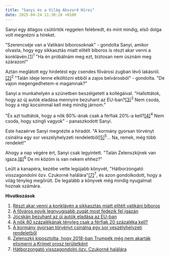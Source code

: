 ```yaml
---
title: "Sanyi és a Világ Abszurd Hírei"
date: 2025-04-24 11:30:28 +0100
---
```


Sanyi egy átlagos csütörtök reggelen felébredt, és mint mindig, első dolga volt megnézni a híreket.

"Szerencséje van a Vatikáni bíborosoknak" - gondolta Sanyi, amikor olvasta, hogy egy sikkasztás miatt elítélt bíboros is részt akar venni a konklávén.<a href="https://telex.hu/kulfold/2025/04/24/angelo-becciu-biboros-sikkasztas-vatikan-konklave">[1]</a><sup>1</sup> "Ha én próbálnám meg ezt, biztosan nem úsznám meg szárazon!"

Aztán meglátott egy hirdetést egy csendes fővárosi zugban lévő lakásról.<a href="https://www.zenga.hu/hello-otthon/elado-olcso-ingatlanpiac-x-kerulet-cm9ih6fnpry0h07talurjr18x?utm_source=telex&utm_medium=doboz&utm_campaign=content&utm_content=gyardulo">[2]</a><sup>2</sup> "Talán ideje lenne elköltözni ebből a zajos belvárosból" - gondolta. "De vajon megengedhetem-e magamnak?"

Sanyi a munkahelyén a szünetben beszélgetett a kollégáival. "Hallottátok, hogy az új autók eladása mennyire bezuhant az EU-ban?<a href="https://telex.hu/gazdasag/2025/04/24/autoipar-2025-q1-eladas-eu-magyarorszag-elektromos-benzin-dizel">[3]</a><sup>3</sup> Nem csoda, hogy a régi kocsimmal kell még mindig járnom."

"És azt tudtátok, hogy a nők 80%-ának csak a férfiak 20%-a kell?<a href="https://telex.hu/after/2025/04/23/nok-80-szazalek-ferfiak-20-szazalek-80-20-szabaly-incel-kamaszok-pszichologus">[4]</a><sup>4</sup> Nem csoda, hogy szingli vagyok" - panaszkodott Sanyi.

Este hazaérve Sanyi megnézte a híradót. "A kormány gyorsan törvényt csinálna egy sor veszélyhelyzeti rendeletből<a href="https://telex.hu/belfold/2025/04/23/veszelyhelyzet-orosz-ukran-haboru-rendelet-torveny-modositas-semjen-zsolt">[5]</a><sup>5</sup>... Na, remek, még több rendelet!"

Ahogy a nap végére ért, Sanyi csak legyintett. "Talán Zelenszkijnek van igaza.<a href="https://telex.hu/kulfold/2025/04/24/volodimir-zelenszkij-krim-felsziget-egyesult-allamok">[6]</a><sup>6</sup> De mi közöm is van nekem ehhez?"

Leült a kanapéra, kezébe vette legújabb könyvét, "Hátborzongató visszagondolni özv. Czukorné halálára"<a href="https://telex.hu/kult/2025/04/22/gettoelet-vegso-istvan-konyv-holokauszt-gettositas-csendor">[7]</a><sup>7</sup>, és azon gondolkodott, hogy a világ tényleg megőrült. De legalább a könyvek még mindig nyugalmat hoznak számára.

**Hivatkozások**

1. <a href="https://telex.hu/kulfold/2025/04/24/angelo-becciu-biboros-sikkasztas-vatikan-konklave">Részt akar venni a konklávén a sikkasztás miatt elítélt vatikáni bíboros</a>
2. <a href="https://www.zenga.hu/hello-otthon/elado-olcso-ingatlanpiac-x-kerulet-cm9ih6fnpry0h07talurjr18x?utm_source=telex&utm_medium=doboz&utm_campaign=content&utm_content=gyardulo">A főváros egyik legnyugisabb zugát most fedezik fel igazán</a>
3. <a href="https://telex.hu/gazdasag/2025/04/24/autoipar-2025-q1-eladas-eu-magyarorszag-elektromos-benzin-dizel">Jócskán bezuhant az új autók eladása az EU-ban</a>
4. <a href="https://telex.hu/after/2025/04/23/nok-80-szazalek-ferfiak-20-szazalek-80-20-szabaly-incel-kamaszok-pszichologus">A nők 80 százalékának tényleg csak a férfiak 20 százaléka kell?</a>
5. <a href="https://telex.hu/belfold/2025/04/23/veszelyhelyzet-orosz-ukran-haboru-rendelet-torveny-modositas-semjen-zsolt">A kormány gyorsan törvényt csinálna egy sor veszélyhelyzeti rendeletből</a>
6. <a href="https://telex.hu/kulfold/2025/04/24/volodimir-zelenszkij-krim-felsziget-egyesult-allamok">Zelenszkij kiposztolta, hogy 2018-ban Trumpék még nem akarták elismerni a Krímet orosz területként</a>
7. <a href="https://telex.hu/kult/2025/04/22/gettoelet-vegso-istvan-konyv-holokauszt-gettositas-csendor">Hátborzongató visszagondolni özv. Czukorné halálára</a>